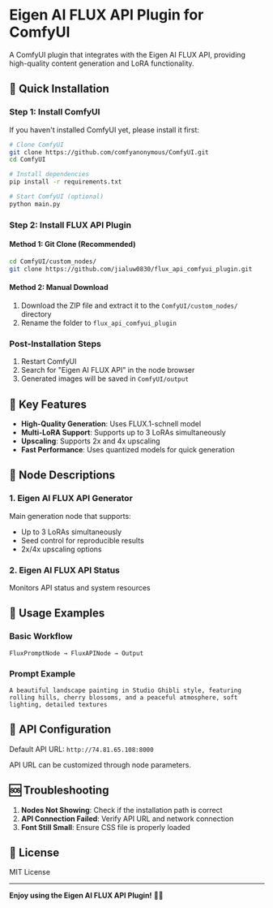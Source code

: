# Eigen AI FLUX API Plugin for ComfyUI

A ComfyUI plugin that integrates with the Eigen AI FLUX API, providing high-quality content generation and LoRA functionality.

## 🚀 Quick Installation

### Step 1: Install ComfyUI

If you haven't installed ComfyUI yet, please install it first:

```bash
# Clone ComfyUI
git clone https://github.com/comfyanonymous/ComfyUI.git
cd ComfyUI

# Install dependencies
pip install -r requirements.txt

# Start ComfyUI (optional)
python main.py
```

### Step 2: Install FLUX API Plugin

#### Method 1: Git Clone (Recommended)

```bash
cd ComfyUI/custom_nodes/
git clone https://github.com/jialuw0830/flux_api_comfyui_plugin.git
```

#### Method 2: Manual Download

1. Download the ZIP file and extract it to the `ComfyUI/custom_nodes/` directory
2. Rename the folder to `flux_api_comfyui_plugin`

### Post-Installation Steps

1. Restart ComfyUI
2. Search for "Eigen AI FLUX API" in the node browser
3. Generated images will be saved in `ComfyUI/output`

## 🎨 Key Features

- **High-Quality Generation**: Uses FLUX.1-schnell model
- **Multi-LoRA Support**: Supports up to 3 LoRAs simultaneously
- **Upscaling**: Supports 2x and 4x upscaling
- **Fast Performance**: Uses quantized models for quick generation

## 🔧 Node Descriptions

### 1. Eigen AI FLUX API Generator
Main generation node that supports:

- Up to 3 LoRAs simultaneously
- Seed control for reproducible results
- 2x/4x upscaling options

### 2. Eigen AI FLUX API Status
Monitors API status and system resources

## 📝 Usage Examples

### Basic Workflow
```
FluxPromptNode → FluxAPINode → Output
```

### Prompt Example
```
A beautiful landscape painting in Studio Ghibli style, featuring rolling hills, cherry blossoms, and a peaceful atmosphere, soft lighting, detailed textures
```

## 🔗 API Configuration

Default API URL: `http://74.81.65.108:8000`

API URL can be customized through node parameters.

## 🆘 Troubleshooting

1. **Nodes Not Showing**: Check if the installation path is correct
2. **API Connection Failed**: Verify API URL and network connection
3. **Font Still Small**: Ensure CSS file is properly loaded

## 📄 License

MIT License

---

**Enjoy using the Eigen AI FLUX API Plugin!** 🎨✨
